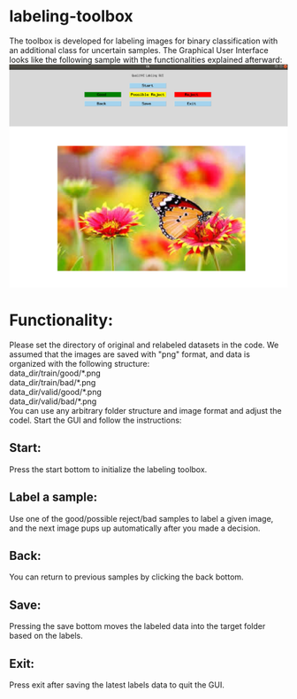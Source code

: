 # labeling-toolbox
The toolbox is developed for labeling images for binary classification with an additional class for uncertain samples. The Graphical User Interface looks like the following sample with the functionalities explained afterward:
![alt text](https://github.com/AmirMoMo/labeling-toolbox/blob/master/sample.png)
# Functionality:
Please set the directory of original and relabeled datasets in the code. We assumed that the images are saved with "png" format, and data is organized with the following structure:  
data_dir/train/good/\*.png  
data_dir/train/bad/\*.png  
data_dir/valid/good/\*.png  
data_dir/valid/bad/\*.png  
You can use any arbitrary folder structure and image format and adjust the codel. Start the GUI and follow the instructions:
## Start: 
Press the start bottom to initialize the labeling toolbox.
## Label a sample:
Use one of the good/possible reject/bad samples to label a given image, and the next image pups up automatically after you made a decision.
## Back:
You can return to previous samples by clicking the back bottom.
## Save:
Pressing the save bottom moves the labeled data into the target folder based on the labels. 
## Exit:
Press exit after saving the latest labels data to quit the GUI.
